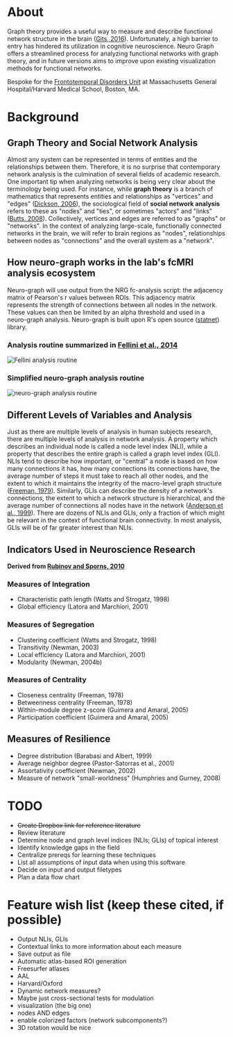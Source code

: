 # About
Graph theory provides a useful way to measure and describe functional network structure in the brain ([Gits, 2016][1]). Unfortunately, a high barrier to entry has hindered its utilization in cognitive neuroscience. Neuro Graph offers a streamlined process for analyzing functional networks with graph theory, and in future versions aims to improve upon existing visualization methods for functional networks.

Bespoke for the [Frontotemporal Disorders Unit](http://www.nmr.mgh.harvard.edu/~bradd/) at Massachusetts General Hospital/Harvard Medical School, Boston, MA.

[1]: http://bit.ly/2jC0AFq 

# Background
## Graph Theory and Social Network Analysis
Almost any system can be represented in terms of entities and the relationships between them. Therefore, it is no surprise that contemporary network analysis is the culmination of several fields of academic research. One important tip when analyzing networks is being very clear about the terminology being used. For instance, while __graph theory__ is a branch of mathematics that represents entities and relationships as "vertices" and "edges" ([Dickson, 2006][2]), the sociological field of __social network analysis__ refers to these as "nodes" and "ties", or sometimes "actors" and "links" ([Butts, 2008][3]). Collectively, vertices and edges are referred to as "graphs" or "networks". In the context of analyzing large-scale, functionally connected networks in the brain, we will refer to brain regions as "nodes", relationships between nodes as "connections" and the overall system as a "network". 

## How neuro-graph works in the lab's fcMRI analysis ecosystem
Neuro-graph will use output from the NRG fc-analysis script: the adjacency matrix of Pearson's r values between ROIs. This adjacency matrix represents the strength of connections between all nodes in the network. These values can then be limited by an alpha threshold and used in a neuro-graph analysis. Neuro-graph is built upon R's open source ([statnet][4]) library.

### Analysis routine summarized in [Fellini et al., 2014][5]
![Fellini analysis routine](https://www.ncbi.nlm.nih.gov/pmc/articles/PMC4150298/bin/rstb20130521-g1.jpg)

### Simplified neuro-graph analysis routine
![neuro-graph analysis routine](http://i.imgur.com/CGNGesS.png)



[2]: https://www.math.utah.edu/mathcircle/notes/MC_Graph_Theory.pdf
[3]: http://citeseerx.ist.psu.edu/viewdoc/download?doi=10.1.1.455.1587&rep=rep1&type=pdf
[4]: http://statnet.org/
[5]: https://www.ncbi.nlm.nih.gov/pmc/articles/PMC4150298/

## Different Levels of Variables and Analysis

Just as there are multiple levels of analysis in human subjects research, there are multiple levels of analysis in network analysis. A property which describes an individual node is called a node level index (NLI), while a property that describes the entire graph is called a graph level index (GLI). NLIs tend to describe how important, or "central" a node is based on how many connections it has, how many connections its connections have, the average number of steps it must take to reach all other nodes, and the extent to which it maintains the integrity of the macro-level graph structure ([Freeman, 1979][4]). Similarly, GLIs can describe the density of a network's connections, the extent to which a network structure is hierarchical, and the average number of connections all nodes have in the network ([Anderson et al., 1999][5]). There are dozens of NLIs and GLIs, only a fraction of which might be relevant in the context of functional brain connectivity. In most analysis, GLIs will be of far greater interest than NLIs.

[4]: http://leonidzhukov.net/hse/2014/socialnetworks/papers/freeman79-centrality.pdf
[5]: www.cs.cmu.edu/~brigham/papers/social1999.pdf

## Indicators Used in Neuroscience Research

__Derived from [Rubinov and Sporns, 2010][6]__

### Measures of Integration
* Characteristic path length (Watts and Strogatz, 1998)
* Global efficiency (Latora and Marchiori, 2001)

### Measures of Segregation
* Clustering coefficient (Watts and Strogatz, 1998)
* Transitivity (Newman, 2003)
* Local efficiency (Latora and Marchiori, 2001)
* Modularity (Newman, 2004b)

### Measures of Centrality
* Closeness centrality (Freeman, 1978)
* Betweenness centrality (Freeman, 1978)
* Within-module degree z-score (Guimera and Amaral, 2005)
* Participation coefficient (Guimera and Amaral, 2005)

## Measures of Resilience
* Degree distribution (Barabasi and Albert, 1999)
* Average neighbor degree (Pastor-Satorras et al., 2001)
* Assortativity coefficient (Newman, 2002)
* Measure of network "small-worldness" (Humphries and Gurney, 2008)

[6]: http://www.sciencedirect.com/science/article/pii/S105381190901074X

# TODO
- ~~Create Dropbox link for reference literature~~
- Review literature
- Determine node and graph level indices (NLIs; GLIs) of topical interest
- Identify knowledge gaps in the field
- Centralize prereqs for learning these techniques
- List all assumptions of input data when using this software
- Decide on input and output filetypes
- Plan a data flow chart

# Feature wish list (keep these cited, if possible)
- Output NLIs, GLIs
- Contextual links to more information about each measure
- Save output as file
- Automatic atlas-based ROI generation
- Freesurfer atlases
- AAL
- Harvard/Oxford
- Dynamic network measures?
- Maybe just cross-sectional tests for modulation
- visualization (the big one)
- nodes AND edges
- enable colorized factors (network subcomponents?)
- 3D rotation would be nice
